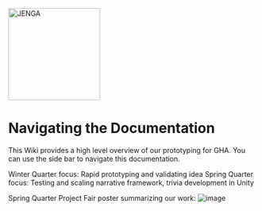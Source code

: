 <img src="https://user-images.githubusercontent.com/53293116/150418094-e0575ad8-7598-473d-85a0-6289526e2d1c.jpeg" alt="JENGA" width="185" height="185">



# Navigating the Documentation
This Wiki provides a high level overview of our prototyping for GHA. You can use the side bar to navigate this documentation.

Winter Quarter focus: Rapid prototyping and validating idea
Spring Quarter focus: Testing and scaling narrative framework, trivia development in Unity

Spring Quarter Project Fair poster summarizing our work: 
![image](https://user-images.githubusercontent.com/69916790/172456918-e86a8d02-4378-434d-b690-e4049f55a4d5.png)
